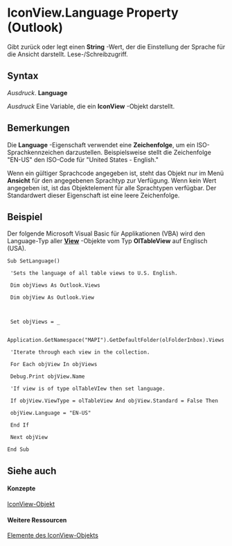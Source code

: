 
# IconView.Language Property (Outlook)

Gibt zurück oder legt einen  **String** -Wert, der die Einstellung der Sprache für die Ansicht darstellt. Lese-/Schreibzugriff.


## Syntax

 _Ausdruck_. **Language**

 _Ausdruck_ Eine Variable, die ein **IconView** -Objekt darstellt.


## Bemerkungen

Die  **Language** -Eigenschaft verwendet eine **Zeichenfolge**, um ein ISO-Sprachkennzeichen darzustellen. Beispielsweise stellt die Zeichenfolge "EN-US" den ISO-Code für "United States - English."

Wenn ein gültiger Sprachcode angegeben ist, steht das Objekt nur im Menü  **Ansicht** für den angegebenen Sprachtyp zur Verfügung. Wenn kein Wert angegeben ist, ist das Objektelement für alle Sprachtypen verfügbar. Der Standardwert dieser Eigenschaft ist eine leere Zeichenfolge.


## Beispiel

Der folgende Microsoft Visual Basic für Applikationen (VBA) wird den Language-Typ aller  **[View](41c8d149-9912-1685-4c8b-3c849cc6f1ed.md)** -Objekte vom Typ **OlTableView** auf Englisch (USA).


```
Sub SetLanguage() 
 
 'Sets the language of all table views to U.S. English. 
 
 Dim objViews As Outlook.Views 
 
 Dim objView As Outlook.View 
 
 
 
 Set objViews = _ 
 
 Application.GetNamespace("MAPI").GetDefaultFolder(olFolderInbox).Views 
 
 'Iterate through each view in the collection. 
 
 For Each objView In objViews 
 
 Debug.Print objView.Name 
 
 'If view is of type olTableVIew then set language. 
 
 If objView.ViewType = olTableView And objView.Standard = False Then 
 
 objView.Language = "EN-US" 
 
 End If 
 
 Next objView 
 
End Sub
```


## Siehe auch


#### Konzepte


[IconView-Objekt](dc2efa6c-4752-f713-f77e-378036f358dc.md)
#### Weitere Ressourcen


[Elemente des IconView-Objekts](http://msdn.microsoft.com/library/f29e5d94-b231-bd9a-d993-1884a3e2b97b%28Office.15%29.aspx)